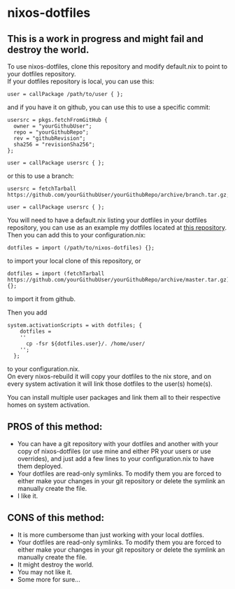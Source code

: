 nixos-dotfiles
==============

 
This is a work in progress and might fail and destroy the world.
---------------------------------------------------------------

To use nixos-dotfiles, clone this repository and modify default.nix to point to your dotfiles repository.    
If your dotfiles repository is local, you can use this:
~~~~
user = callPackage /path/to/user { };
~~~~
and if you have it on github, you can use this to use a specific commit:
~~~~
usersrc = pkgs.fetchFromGitHub {
  owner = "yourGithubUser"; 
  repo = "yourGithubRepo";
  rev = "githubRevision";
  sha256 = "revisionSha256";
};

user = callPackage usersrc { };
~~~~
or this to use a branch:
~~~~
usersrc = fetchTarball https://github.com/yourGithubUser/yourGithubRepo/archive/branch.tar.gz;

user = callPackage usersrc { };
~~~~
You will need to have a default.nix listing your dotfiles in your dotfiles repository,
you can use as an example my dotfiles located at [this repository](https://github.com/xvapx/dotfiles).    
Then you can add this to your configuration.nix:
~~~~
dotfiles = import (/path/to/nixos-dotfiles) {};
~~~~
to import your local clone of this repository, or 
~~~~
dotfiles = import (fetchTarball https://github.com/yourGithubUser/yourGithubRepo/archive/master.tar.gz) {};
~~~~
to import it from github.    

Then you add
~~~~
system.activationScripts = with dotfiles; {
    dotfiles = 
    ''
      cp -fsr ${dotfiles.user}/. /home/user/
    '';
  };
~~~~
to your configuration.nix.    
On every nixos-rebuild it will copy your dotfiles to the nix store, 
and on every system activation it will link those dotfiles to the user(s) home(s).

You can install multiple user packages and link them all to their respective homes on system activation.

PROS of this method:
--------------------
* You can have a git repository with your dotfiles and another with your copy of nixos-dotfiles (or use mine and either PR your users or use overrides), and just add a few lines to your configuration.nix to have them deployed.    
* Your dotfiles are read-only symlinks. To modify them you are forced to either make your changes in your git repository or delete the symlink an manually create the file.    
* I like it.    

CONS of this method:
--------------------
* It is more cumbersome than just working with your local dotfiles.    
* Your dotfiles are read-only symlinks. To modify them you are forced to either make your changes in your git repository or delete the symlink an manually create the file.    
* It might destroy the world.    
* You may not like it.    
* Some more for sure...    
